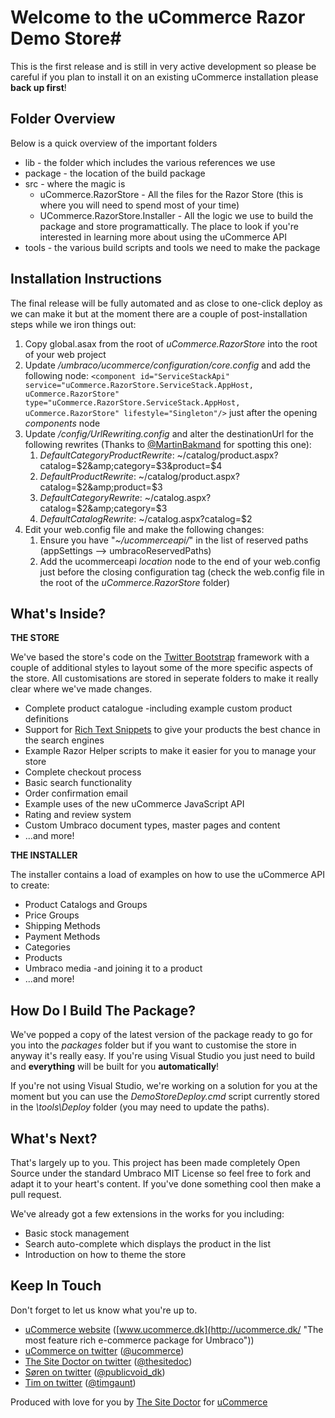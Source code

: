 # Welcome to the uCommerce Razor Demo Store#

This is the first release and is still in very active development so please be careful if you plan to install it on an existing uCommerce installation please **back up first**!

## Folder Overview ##

Below is a quick overview of the important folders

* lib - the folder which includes the various references we use
* package - the location of the build package
* src - where the magic is
	* uCommerce.RazorStore - All the files for the Razor Store (this is where you will need to spend most of your time)
	* UCommerce.RazorStore.Installer - All the logic we use to build the package and store programattically. The place to look if you're interested in learning more about using the uCommerce API
* tools - the various build scripts and tools we need to make the package

## Installation Instructions ##

The final release will be fully automated and as close to one-click deploy as we can make it but at the moment there are a couple of post-installation steps while we iron things out:

1. Copy global.asax from the root of *uCommerce.RazorStore* into the root of your web project
1. Update */umbraco/ucommerce/configuration/core.config* and add the following node: `<component id="ServiceStackApi" service="uCommerce.RazorStore.ServiceStack.AppHost, uCommerce.RazorStore" type="uCommerce.RazorStore.ServiceStack.AppHost, uCommerce.RazorStore" lifestyle="Singleton"/>` just after the opening *components* node
1. Update */config/UrlRewriting.config* and alter the destinationUrl for the following rewrites (Thanks to [@MartinBakmand](https://twitter.com/MartinBakmand/status/257890315388719104 ) for spotting this one): 
	1. *DefaultCategoryProductRewrite*: ~/catalog/product.aspx?catalog=$2&amp;category=$3&amp;product=$4
	1. *DefaultProductRewrite*: ~/catalog/product.aspx?catalog=$2&amp;product=$3
	1. *DefaultCategoryRewrite*: ~/catalog.aspx?catalog=$2&amp;category=$3
	1. *DefaultCatalogRewrite*: ~/catalog.aspx?catalog=$2
1. Edit your web.config file and make the following changes:
	1. Ensure you have "*~/ucommerceapi/*" in the list of reserved paths (appSettings --> umbracoReservedPaths)
	1. Add the ucommerceapi *location* node to the end of your web.config just before the closing configuration tag (check the web.config file in the root of the *uCommerce.RazorStore* folder)

## What's Inside? ##

**THE STORE**

We've based the store's code on the [Twitter Bootstrap](http://twitter.github.com/bootstrap/) framework with a couple of additional styles to layout some of the more specific aspects of the store. All customisations are stored in seperate folders to make it really clear where we've made changes.

* Complete product catalogue -including example custom product definitions
* Support for [Rich Text Snippets](http://schema.org/) to give your products the best chance in the search engines
* Example Razor Helper scripts to make it easier for you to manage your store
* Complete checkout process
* Basic search functionality
* Order confirmation email
* Example uses of the new uCommerce JavaScript API
* Rating and review system
* Custom Umbraco document types, master pages and content
* ...and more!

**THE INSTALLER**

The installer contains a load of examples on how to use the uCommerce API to create:

* Product Catalogs and Groups
* Price Groups
* Shipping Methods
* Payment Methods
* Categories
* Products
* Umbraco media -and joining it to a product
* ...and more!

## How Do I Build The Package? ##

We've popped a copy of the latest version of the package ready to go for you into the *packages* folder but if you want to customise the store in anyway it's really easy. If you're using Visual Studio you just need to build and **everything** will be built for you **automatically**!

If you're not using Visual Studio, we're working on a solution for you at the moment but you can use the *DemoStoreDeploy.cmd* script currently stored in the *\tools\Deploy* folder (you may need to update the paths).

## What's Next? ##

That's largely up to you. This project has been made completely Open Source under the standard Umbraco MIT License so feel free to fork and adapt it to your heart's content. If you've done something cool then make a pull request.

We've already got a few extensions in the works for you including:

- Basic stock management
- Search auto-complete which displays the product in the list
- Introduction on how to theme the store

## Keep In Touch ##

Don't forget to let us know what you're up to.

- [uCommerce website](http://ucommerce.dk/ "The most feature rich e-commerce package for Umbraco") ([www.ucommerce.dk](http://ucommerce.dk/ "The most feature rich e-commerce package for Umbraco"))
- [uCommerce on twitter](https://twitter.com/ucommerce) ([@ucommerce](https://twitter.com/ucommerce"))
- [The Site Doctor on twitter](https://twitter.com/thesitedoc) ([@thesitedoc](https://twitter.com/thesitedoc"))
- [Søren on twitter](https://twitter.com/publicvoid_dk) ([@publicvoid_dk](https://twitter.com/publicvoid_dk"))
- [Tim on twitter](https://twitter.com/timgaunt) ([@timgaunt](https://twitter.com/timgaunt"))



Produced with love for you by [The Site Doctor](http://www.thesitedoctor.co.uk/ "The most feature rich e-commerce package for Umbraco") for 
[uCommerce](http://ucommerce.dk/ "The most feature rich e-commerce package for Umbraco")
